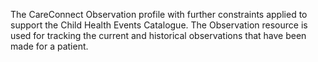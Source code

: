 The CareConnect Observation profile with further constraints applied to support the Child Health Events Catalogue.
The Observation resource is used for tracking the current and historical observations that have been made for a patient.